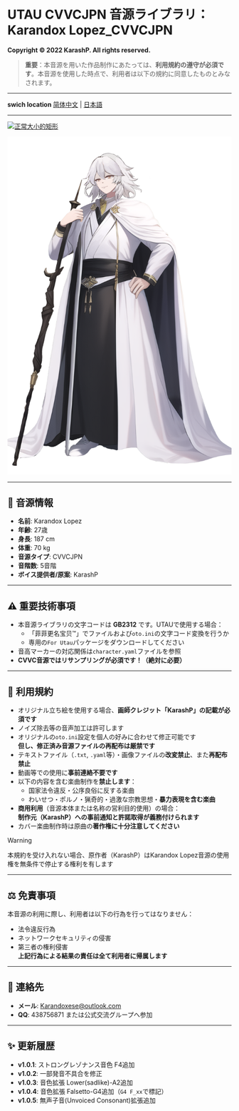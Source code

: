 # UTAU CVVCJPN 音源ライブラリ：Karandox Lopez_CVVCJPN

**Copyright © 2022 KarashP. All rights reserved.**

> **重要**：本音源を用いた作品制作にあたっては、**利用規約の遵守が必須です**。本音源を使用した時点で、利用者は以下の規約に同意したものとみなされます。


---

  **swich location**
[简体中文](https://github.com/Andox-Lopez/Karandox-Lopez-Utau-Voicebank/blob/AutoOTO/readme.md)  |  [日本語](https://github.com/Andox-Lopez/Karandox-Lopez-Utau-Voicebank/blob/AutoOTO/readme-JPN.md)

---

[![正常大小的矩形](https://img.shields.io/badge/Download-VoiceBank-blue.svg?style=flat-square)](https://github.com/Andox-Lopez/Karandox-Lopez-Utau-Voicebank/releases/)

<img src=https://github.com/Andox-Lopez/Karandox-Lopez-Utau-Voicebank/blob/main/Karanndox%20Lopez.png widgh="150px">

---


## 🎤 音源情報
*   **名前**: Karandox Lopez
*   **年齢**: 27歳
*   **身長**: 187 cm
*   **体重**: 70 kg
*   **音源タイプ**: CVVCJPN
*   **音階数**: 5音階
*   **ボイス提供者/原案**: KarashP

---

## ⚠ 重要技術事項
*   本音源ライブラリの文字コードは **GB2312** です。UTAUで使用する場合：
    *   「菲菲更名宝贝™」でファイルおよび`oto.ini`の文字コード変換を行うか
    *   専用の`For Utau`パッケージをダウンロードしてください
*   音高マーカーの対応関係は`character.yaml`ファイルを参照
*   **CVVC音源ではリサンプリングが必須です！（絶対に必要）**

---

## 📜 利用規約
*   オリジナル立ち絵を使用する場合、**画師クレジット「KarashP」の記載が必須です**
*   ノイズ除去等の音声加工は許可します
*   オリジナルの`oto.ini`設定を個人の好みに合わせて修正可能です<br>**但し、修正済み音源ファイルの再配布は厳禁です**
*   テキストファイル（`.txt`, `.yaml`等）・画像ファイルの**改変禁止**、また**再配布禁止**
*   動画等での使用に**事前連絡不要です**
*   以下の内容を含む楽曲制作を**禁止します**：
    *   国家法令違反・公序良俗に反する楽曲
    *   わいせつ・ポルノ・猟奇的・過激な宗教思想・**暴力表現を含む楽曲**
*   **商用利用**（音源本体または名称の営利目的使用）の場合：<br>**制作元（KarashP）への事前通知と許諾取得が義務付けられます**
*   カバー楽曲制作時は原曲の**著作権に十分注意してください**

> [!WARNING]  
> 本規約を受け入れない場合、原作者（KarashP）はKarandox Lopez音源の使用権を無条件で停止する権利を有します

---

## ⚖ 免責事項
本音源の利用に際し、利用者は以下の行為を行ってはなりません：
*   法令違反行為
*   ネットワークセキュリティの侵害
*   第三者の権利侵害<br>
**上記行為による結果の責任は全て利用者に帰属します**

---

## 📮 連絡先
*   **メール**: Karandoxese@outlook.com
*   **QQ**: 438756871 または公式交流グループへ参加

---

## ✨ 更新履歴
*   **v1.0.1**: ストロングレゾナンス音色 F4追加
*   **v1.0.2**: 一部発音不具合を修正
*   **v1.0.3**: 音色拡張 Lower(sadlike)-A2追加
*   **v1.0.4**: 音色拡張 Falsetto-G4追加（`G4 F_xx`で標記）
*   **v1.0.5**: 無声子音(Unvoiced Consonant)拡張追加
